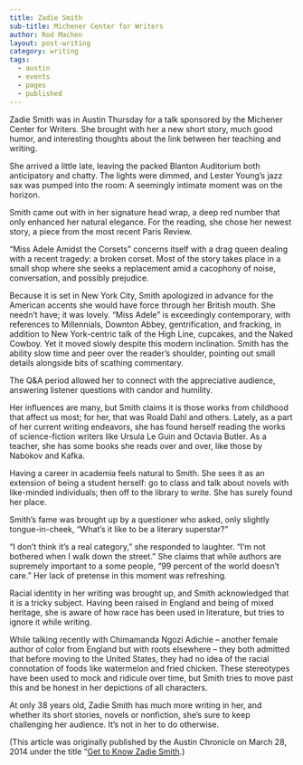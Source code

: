 ```yaml
---
title: Zadie Smith
sub-title: Michener Center for Writers
author: Rod Machen
layout: post-writing
category: writing
tags:
  - austin
  - events
  - pages
  - published
---
```



<p dir="ltr">
  <!-- <img class="alignright size-full wp-image-606" alt="Zadie Smith" src="http://words.rodmachen.com/wp-content/uploads/2014/03/Zadie-Smith.jpg" width="320" height="320" /> -->Zadie Smith was in Austin Thursday for a talk sponsored by the Michener Center for Writers. She brought with her a new short story, much good humor, and interesting thoughts about the link between her teaching and writing.
</p>

<p dir="ltr">
  She arrived a little late, leaving the packed Blanton Auditorium both anticipatory and chatty. The lights were dimmed, and Lester Young&#8217;s jazz sax was pumped into the room: A seemingly intimate moment was on the horizon.<!--more-->
</p>

<p dir="ltr">
  Smith came out with in her signature head wrap, a deep red number that only enhanced her natural elegance. For the reading, she chose her newest story, a piece from the most recent Paris Review.
</p>

<p dir="ltr">
  &#8220;Miss Adele Amidst the Corsets&#8221; concerns itself with a drag queen dealing with a recent tragedy: a broken corset. Most of the story takes place in a small shop where she seeks a replacement amid a cacophony of noise, conversation, and possibly prejudice.
</p>

<p dir="ltr">
  Because it is set in New York City, Smith apologized in advance for the American accents she would have force through her British mouth. She needn&#8217;t have; it was lovely. &#8220;Miss Adele&#8221; is exceedingly contemporary, with references to Millennials, Downton Abbey, gentrification, and fracking, in addition to New York-centric talk of the High Line, cupcakes, and the Naked Cowboy. Yet it moved slowly despite this modern inclination. Smith has the ability slow time and peer over the reader&#8217;s shoulder, pointing out small details alongside bits of scathing commentary.
</p>

<p dir="ltr">
  The Q&A period allowed her to connect with the appreciative audience, answering listener questions with candor and humility.
</p>

<p dir="ltr">
  Her influences are many, but Smith claims it is those works from childhood that affect us most; for her, that was Roald Dahl and others. Lately, as a part of her current writing endeavors, she has found herself reading the works of science-fiction writers like Ursula Le Guin and Octavia Butler. As a teacher, she has some books she reads over and over, like those by Nabokov and Kafka.
</p>

<p dir="ltr">
  Having a career in academia feels natural to Smith. She sees it as an extension of being a student herself: go to class and talk about novels with like-minded individuals; then off to the library to write. She has surely found her place.
</p>

<p dir="ltr">
  Smith’s fame was brought up by a questioner who asked, only slightly tongue-in-cheek, &#8220;What&#8217;s it like to be a literary superstar?&#8221;
</p>

<p dir="ltr">
  &#8220;I don&#8217;t think it&#8217;s a real category,&#8221; she responded to laughter. &#8220;I&#8217;m not bothered when I walk down the street.&#8221; She claims that while authors are supremely important to a some people, &#8220;99 percent of the world doesn&#8217;t care.&#8221; Her lack of pretense in this moment was refreshing.
</p>

<p dir="ltr">
  Racial identity in her writing was brought up, and Smith acknowledged that it is a tricky subject. Having been raised in England and being of mixed heritage, she is aware of how race has been used in literature, but tries to ignore it while writing.
</p>

<p dir="ltr">
  While talking recently with Chimamanda Ngozi Adichie – another female author of color from England but with roots elsewhere – they both admitted that before moving to the United States, they had no idea of the racial connotation of foods like watermelon and fried chicken. These stereotypes have been used to mock and ridicule over time, but Smith tries to move past this and be honest in her depictions of all characters.
</p>

<p dir="ltr">
  At only 38 years old, Zadie Smith has much more writing in her, and whether its short stories, novels or nonfiction, she’s sure to keep challenging her audience. It’s not in her to do otherwise.
</p>

(This article was originally published by the Austin Chronicle on March 28, 2014 under the title &#8220;<a href="http://www.austinchronicle.com/daily/books/2014-03-28/get-to-know-zadie-smith/print/" target="_blank">Get to Know Zadie Smith</a>.)